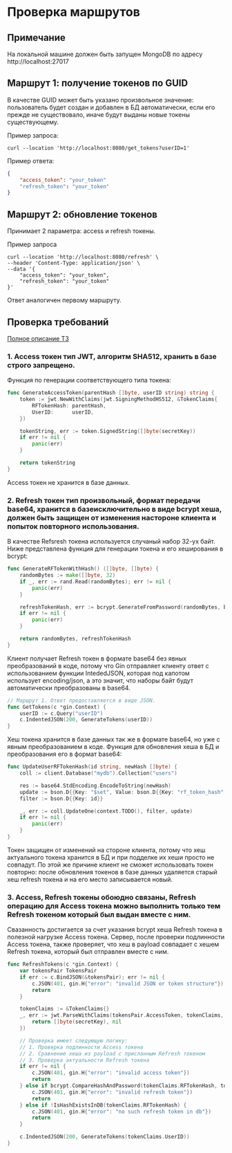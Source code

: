 # Проверка маршрутов
## Примечание 
На локальной машине должен быть запущен MongoDB по адресу http://localhost:27017

## Маршрут 1: получение токенов по GUID
В качестве GUID может быть указано произвольное значение: пользователь будет создан и добавлен в БД автоматически, если его прежде не существовало, иначе будут выданы новые токены существующему.

Пример запроса:
```
curl --location 'http://localhost:8080/get_tokens?userID=1'
```
 
Пример ответа:
```json
{
    "access_token": "your_token"
    "refresh_token": "your_token"
}
```

## Маршрут 2: обновление токенов
Принимает 2 параметра: access и refresh токены.

Пример запроса
```
curl --location 'http://localhost:8080/refresh' \
--header 'Content-Type: application/json' \
--data '{
    "access_token": "your_token",
    "refresh_token": "your_token"
}'
```

Ответ аналогичен первому маршруту.

## Проверка требований

[Полное описание ТЗ](https://medods.notion.site/Test-task-BackDev-215fcddafff2425a8ca7e515e21527e7)

### 1. Access токен тип JWT, алгоритм SHA512, хранить в базе строго запрещено.

Функция по генерации соответствующего типа токена:
```go
func GenerateAccessToken(parentHash []byte, userID string) string {
	token := jwt.NewWithClaims(jwt.SigningMethodHS512, &TokenClaims{
		RFTokenHash: parentHash,
		UserID:      userID,
	})

	tokenString, err := token.SignedString([]byte(secretKey))
	if err != nil {
		panic(err)
	}

	return tokenString
}
```

Access токен не хранится в базе данных.

### 2. Refresh токен тип произвольный, формат передачи base64, хранится в базеисключительно в виде bcrypt хеша, должен быть защищен от изменения настороне клиента и попыток повторного использования.

В качестве Refsresh токена используется случаный набор 32-ух байт. Ниже представлена функция для генерации токена и его хеширования в bcrypt:
```go
func GenerateRFTokenWithHash() ([]byte, []byte) {
	randomBytes := make([]byte, 32)
	if _, err := rand.Read(randomBytes); err != nil {
		panic(err)
	}

	refreshTokenHash, err := bcrypt.GenerateFromPassword(randomBytes, bcrypt.DefaultCost)
	if err != nil {
		panic(err)
	}

	return randomBytes, refreshTokenHash
}
```

Клиент получает Refresh токен в формате base64 без явных преобразований в коде, потому что Gin отправляет клиенту ответ с использованием функции IntededJSON, которая под капотом использует encoding/json, а это значит, что наборы байт будут автоматически преобразованы в base64.
```go
// Маршрут 1. Ответ предоставляется в виде JSON.
func GetTokens(c *gin.Context) {
	userID := c.Query("userID")
	c.IndentedJSON(200, GenerateTokens(userID))
}
```

Хеш токена хранится в базе данных так же в формате base64, но уже с явным преобразованием в коде. Функция для обновления хеша в БД и преобразования его в формат base64:
```go
func UpdateUserRFTokenHash(id string, newHash []byte) {
	coll := client.Database("mydb").Collection("users")

	res := base64.StdEncoding.EncodeToString(newHash)
	update := bson.D{{Key: "$set", Value: bson.D{{Key: "rf_token_hash", Value: res}}}}
	filter := bson.D{{Key: id}}

	_, err := coll.UpdateOne(context.TODO(), filter, update)
	if err != nil {
		panic(err)
	}
}
``` 

Токен защищен от изменений на стороне клиента, потому что хеш актуального токена хранится в БД и при подделке их хеши просто не совпадут. По этой же причине клиент не сможет использовать токен повторно: после обновления токенов в базе данных удаляется старый хеш refresh токена и на его место записывается новый.

### 3. Access, Refresh токены обоюдно связаны, Refresh операцию для Access токена можно выполнить только тем Refresh токеном который был выдан вместе с ним.

Свазанность достигается за счет указания bcrypt хеша Refresh токена в полезной нагрузке Access токена. Сервер, после проверки подлинности Access токена, также проверяет, что хеш в payload совпадает с хешем Refresh токена, который был отправлен вместе с ним. 

```go
func RefreshTokens(c *gin.Context) {
	var tokensPair TokensPair
	if err := c.BindJSON(&tokensPair); err != nil {
		c.JSON(401, gin.H{"error": "invalid JSON or token structure"})
		return
	}

	tokenClaims := &TokenClaims{}
	_, err := jwt.ParseWithClaims(tokensPair.AccessToken, tokenClaims, func(token *jwt.Token) (interface{}, error) {
		return []byte(secretKey), nil
	})

    // Проверка имеет следующую логику:
    // 1. Проверка подлинности Access токена
    // 2. Сравнение хеша из payload с присланным Refresh токеном
    // 3. Проверка актуальности Refresh токена
	if err != nil {
		c.JSON(401, gin.H{"error": "invalid access token"})
		return
	} else if bcrypt.CompareHashAndPassword(tokenClaims.RFTokenHash, tokensPair.RefreshToken) != nil {
		c.JSON(401, gin.H{"error": "invalid refresh token"})
		return
	} else if !IsHashExistsInDB(tokenClaims.RFTokenHash) {
		c.JSON(401, gin.H{"error": "no such refresh token in db"})
		return
	}

	c.IndentedJSON(200, GenerateTokens(tokenClaims.UserID))
}
```

